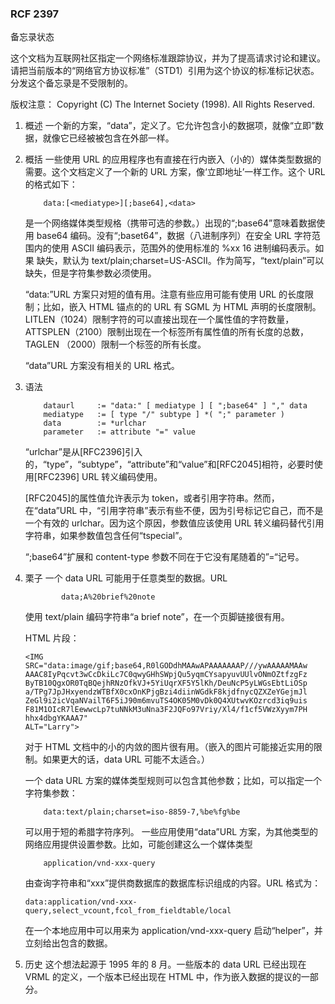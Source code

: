 ### RCF 2397

备忘录状态

这个文档为互联网社区指定一个网络标准跟踪协议，并为了提高请求讨论和建议。请把当前版本的“网络官方协议标准”（STD1）引用为这个协议的标准标记状态。分发这个备忘录是不受限制的。

版权注意：
   Copyright (C) The Internet Society (1998).  All Rights Reserved.

1. 概述
    一个新的方案，“data”，定义了。它允许包含小的数据项，就像“立即”数据，就像它已经被被包含在外部一样。

2. 概括
    一些使用 URL 的应用程序也有直接在行内嵌入（小的）媒体类型数据的需要。这个文档定义了一个新的 URL 方案，像‘立即地址’一样工作。这个 URL 的格式如下：
    ```
        data:[<mediatype>][;base64],<data>
    ```
    <mediatype> 是一个网络媒体类型规格（携带可选的参数。）出现的“;base64”意味着数据使用 base64 编码。没有“;baset64”，数据（八进制序列）在安全 URL 字符范围内的使用 ASCII 编码表示，范围外的使用标准的 %xx 16 进制编码表示。如果 <mediatype> 缺失，默认为 text/plain;charset=US-ASCII。作为简写，“text/plain”可以缺失，但是字符集参数必须使用。

    “data:”URL 方案只对短的值有用。注意有些应用可能有使用 URL 的长度限制；比如，嵌入 HTML <A> 锚点的的 URL 有 SGML 为 HTML 声明的长度限制。LITLEN（1024）限制字符的可以直接出现在一个属性值的字符数量，ATTSPLEN（2100）限制出现在一个标签所有属性值的所有长度的总数，TAGLEN （2000）限制一个标签的所有长度。

    “data”URL 方案没有相关的 URL 格式。

3. 语法
    ```
        dataurl     := "data:" [ mediatype ] [ ";base64" ] "," data
        mediatype   := [ type "/" subtype ] *( ";" parameter )
        data        := *urlchar
        parameter   := attribute "=" value
    ```
    “urlchar”是从[RFC2396]引入的，“type”，“subtype”，“attribute”和“value”和[RFC2045]相符，必要时使用[RFC2396] URL 转义编码使用。

    [RFC2045]的属性值允许表示为 token，或者引用字符串。然而，在“data”URL 中，“引用字符串”表示有些不便，因为引号标记它自己，而不是一个有效的 urlchar。因为这个原因，参数值应该使用 URL 转义编码替代引用字符串，如果参数值包含任何“tspecial”。

    “;base64”扩展和 content-type 参数不同在于它没有尾随着的”=“记号。

4. 栗子
    一个 data URL 可能用于任意类型的数据。URL
    ```
            data;A%20brief%20note
    ```
    使用 text/plain 编码字符串“a brief note”，在一个页脚链接很有用。

    HTML 片段：
    ```
    <IMG
   SRC="data:image/gif;base64,R0lGODdhMAAwAPAAAAAAAP///ywAAAAAMAAw
   AAAC8IyPqcvt3wCcDkiLc7C0qwyGHhSWpjQu5yqmCYsapyuvUUlvONmOZtfzgFz
   ByTB10QgxOR0TqBQejhRNzOfkVJ+5YiUqrXF5Y5lKh/DeuNcP5yLWGsEbtLiOSp
   a/TPg7JpJHxyendzWTBfX0cxOnKPjgBzi4diinWGdkF8kjdfnycQZXZeYGejmJl
   ZeGl9i2icVqaNVailT6F5iJ90m6mvuTS4OK05M0vDk0Q4XUtwvKOzrcd3iq9uis
   F81M1OIcR7lEewwcLp7tuNNkM3uNna3F2JQFo97Vriy/Xl4/f1cf5VWzXyym7PH
   hhx4dbgYKAAA7"
   ALT="Larry">

    ```
    对于 HTML 文档中的小的内敛的图片很有用。（嵌入的图片可能接近实用的限制。如果更大的话，data URL 可能不太适合。）

    一个 data URL 方案的媒体类型规则可以包含其他参数；比如，可以指定一个字符集参数：
    ```
        data:text/plain;charset=iso-8859-7,%be%fg%be
    ```
    可以用于短的希腊字符序列。
    一些应用使用“data”URL 方案，为其他类型的网络应用提供设置参数。比如，可能创建这么一个媒体类型
    ```
        application/vnd-xxx-query
    ```
    由查询字符串和“xxx”提供商数据库的数据库标识组成的内容。URL 格式为：
    ```
    data:application/vnd-xxx-
   query,select_vcount,fcol_from_fieldtable/local
    ```
    在一个本地应用中可以用来为 application/vnd-xxx-query 启动“helper”，并立刻给出包含的数据。

5. 历史
    这个想法起源于 1995 年的 8 月。一些版本的 data URL 已经出现在 VRML 的定义，一个版本已经出现在 HTML 中，作为嵌入数据的提议的一部分。
